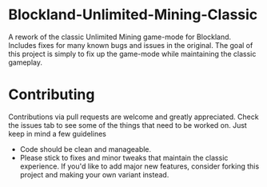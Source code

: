 # Blockland-Unlimited-Mining-Classic
 A rework of the classic Unlimited Mining game-mode for Blockland. Includes fixes for many known bugs and issues in the original. The goal of this project is simply to fix up the game-mode while maintaining the classic gameplay.

# Contributing
Contributions via pull requests are welcome and greatly appreciated. Check the issues tab to see some of the things that need to be worked on. Just keep in mind a few guidelines
- Code should be clean and manageable.
- Please stick to fixes and minor tweaks that maintain the classic experience. If you'd like to add major new features, consider forking this project and making your own variant instead.
